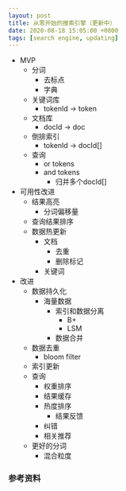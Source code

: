 ```yaml
---
layout: post
title: 从零开始的搜索引擎（更新中） 
date: 2020-08-18 15:05:00 +0800
tags: [search engine, updating]
---
```


* MVP
  * 分词
    * 去标点
    * 字典
  * 关键词库
    * tokenId -> token
  * 文档库
    * docId -> doc
  * 倒排索引
    * tokenId -> docId[]
  * 查询
    * or tokens
    * and tokens
      * 归并多个docId[]
* 可用性改进
  * 结果高亮  
    * 分词偏移量
  * 查询结果排序
  * 数据热更新
    * 文档
      * 去重
      * 删除标记
    * 关键词
* 改进
  * 数据持久化
    * 海量数据
      * 索引和数据分离
        * B+
        * LSM
      * 数据合并
  * 数据去重
    * bloom filter
  * 索引更新
  * 查询
    * 权重排序
    * 结果缓存
    * 热度排序
      * 结果反馈
    * 纠错
    * 相关推荐
  * 更好的分词
    * 混合粒度

### 参考资料
